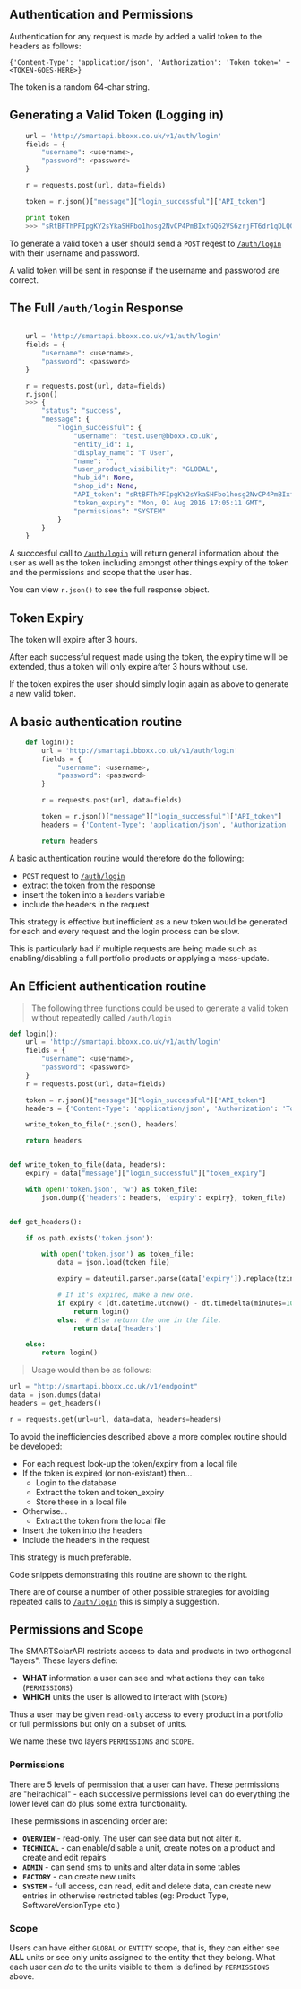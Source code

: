 ## Authentication and Permissions

Authentication for any request is made by added a valid token to the headers as follows:

`{'Content-Type': 'application/json', 'Authorization': 'Token token=' + <TOKEN-GOES-HERE>}`

The token is a random 64-char string.

## Generating a Valid Token (Logging in)
```python
    url = 'http://smartapi.bboxx.co.uk/v1/auth/login'
    fields = {
        "username": <username>,
        "password": <password>
    }

    r = requests.post(url, data=fields)

    token = r.json()["message"]["login_successful"]["API_token"]

    print token
    >>> "sRtBFThPFIpgKY2sYkaSHFbo1hosg2NvCP4PmBIxfGQ62VS6zrjFT6dr1qDLQGz"
```
To generate a valid token a user should send a `POST` reqest to <a href=/#auth-login>`/auth/login`</a> with their username and password.

A valid token will be sent in response if the username and passworod are correct.

## The Full `/auth/login` Response
```python

    url = 'http://smartapi.bboxx.co.uk/v1/auth/login'
    fields = {
        "username": <username>,
        "password": <password>
    }

    r = requests.post(url, data=fields)
    r.json()
    >>> {
        "status": "success",
        "message": {
            "login_successful": {
                "username": "test.user@bboxx.co.uk",
                "entity_id": 1,
                "display_name": "T User",
                "name": "",
                "user_product_visibility": "GLOBAL",
                "hub_id": None,
                "shop_id": None,
                "API_token": "sRtBFThPFIpgKY2sYkaSHFbo1hosg2NvCP4PmBIxfGQ62VS6zrjFT6dr1qDLQGz",
                "token_expiry": "Mon, 01 Aug 2016 17:05:11 GMT",
                "permissions": "SYSTEM"
            }
        }
    }
```
A succcesful call to <a href=/#auth-login>`/auth/login`</a> will return general information about the user as well as the token including amongst
other things expiry of the token and the permissions and scope that the user has.

You can view `r.json()` to see the full response object.

## Token Expiry

The token will expire after 3 hours.

After each successful request made using the token, the expiry time will be extended, thus a token will only expire
after 3 hours without use.

If the token expires the user should simply login again as above to generate a new valid token.

## A basic authentication routine
```python
    def login():
        url = 'http://smartapi.bboxx.co.uk/v1/auth/login'
        fields = {
            "username": <username>,
            "password": <password>
        }

        r = requests.post(url, data=fields)

        token = r.json()["message"]["login_successful"]["API_token"]
        headers = {'Content-Type': 'application/json', 'Authorization': 'Token token=' + token}

        return headers
```
A basic authentication routine would therefore do the following:

* `POST` request to <a href=/#auth-login>`/auth/login`</a>
* extract the  token from the response
* insert the token into a `headers` variable
* include the headers in the request

This strategy is effective but inefficient as a new token would be generated for each and every request and the login
process can be slow.

This is particularly bad if multiple requests are being made such as enabling/disabling a full portfolio products or
applying a mass-update.

## An Efficient authentication routine

> The following three functions could be used to generate a valid token without repeatedly called `/auth/login`

```python
def login():
    url = 'http://smartapi.bboxx.co.uk/v1/auth/login'
    fields = {
        "username": <username>,
        "password": <password>
    }
    r = requests.post(url, data=fields)

    token = r.json()["message"]["login_successful"]["API_token"]
    headers = {'Content-Type': 'application/json', 'Authorization': 'Token token=' + token}

    write_token_to_file(r.json(), headers)

    return headers


def write_token_to_file(data, headers):
    expiry = data["message"]["login_successful"]["token_expiry"]

    with open('token.json', 'w') as token_file:
        json.dump({'headers': headers, 'expiry': expiry}, token_file)


def get_headers():

    if os.path.exists('token.json'):

        with open('token.json') as token_file:
            data = json.load(token_file)

            expiry = dateutil.parser.parse(data['expiry']).replace(tzinfo=None)

            # If it's expired, make a new one.
            if expiry < (dt.datetime.utcnow() - dt.timedelta(minutes=10)):
                return login()
            else:  # Else return the one in the file.
                return data['headers']

    else:
        return login()

```

> Usage would then be as follows:

```python
url = "http://smartapi.bboxx.co.uk/v1/endpoint"
data = json.dumps(data)
headers = get_headers()

r = requests.get(url=url, data=data, headers=headers)
```

To avoid the inefficiencies described above a more complex routine should be developed:

* For each request look-up the token/expiry from a local file
* If the token is expired (or non-existant) then...
    * Login to the database
    * Extract the token and token_expiry
    * Store these in a local file
* Otherwise...
    * Extract the token from the local file
* Insert the token into the headers
* Include the headers in the request

This strategy is much preferable.

Code snippets demonstrating this routine are shown to the right.

There are of course a number of other possible strategies for avoiding repeated calls to <a href=/#auth-login>`/auth/login`</a> this is simply
a suggestion.

## Permissions and Scope

The SMARTSolarAPI restricts access to data and products in two orthogonal "layers".
These layers define:

* __WHAT__ information a user can see and what actions they can take (`PERMISSIONS`)
* __WHICH__ units the user is allowed to interact with  (`SCOPE`)

Thus a user may be given `read-only` access to every product in a portfolio or full permissions but only on a subset of units.

We name these two layers `PERMISSIONS` and `SCOPE`.

### Permissions

There are 5 levels of permission that a user can have. These permissions are "heirachical" - each successive permissions
level can do everything the lower level can do plus some extra functionality.

These permissions in ascending order are:

* __`OVERVIEW`__ - read-only. The user can see data but not alter it.
* __`TECHNICAL`__ - can enable/disable a unit, create notes on a product and create and edit repairs
* __`ADMIN`__ - can send sms to units and alter data in some tables
* __`FACTORY`__ - can create new units
* __`SYSTEM`__ - full access, can read, edit and delete data, can create new entries in otherwise restricted tables (eg: Product Type, SoftwareVersionType etc.)


### Scope

Users can have either `GLOBAL` or `ENTITY` scope, that is, they can either see __ALL__ units or see only units assigned to the entity that they belong.
What each user can _do_ to the units visible to them is defined by `PERMISSIONS` above.

